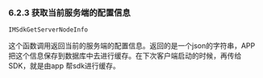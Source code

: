 ### 6.2.3 获取当前服务端的配置信息

```
IMSdkGetServerNodeInfo
```

这个函数调用返回当前的服务端的配置信息。返回的是一个json的字符串，APP 把这个信息保存到数据库中去进行缓存。在下次客户端启动的时候，再传给SDK，就是由app 帮sdk进行缓存。



